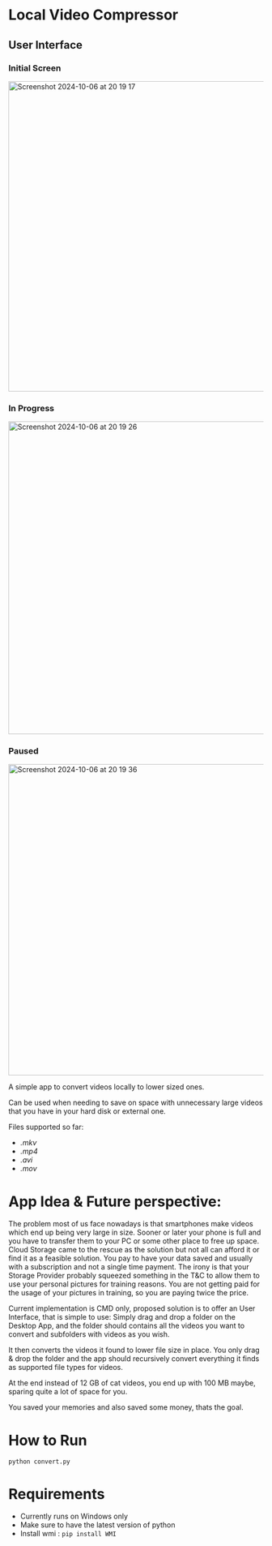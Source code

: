 # Local Video Compressor

## User Interface

### Initial Screen
<img width="612" alt="Screenshot 2024-10-06 at 20 19 17" src="https://github.com/user-attachments/assets/3a71b05d-14f6-463f-8485-afb155662227">

### In Progress
<img width="617" alt="Screenshot 2024-10-06 at 20 19 26" src="https://github.com/user-attachments/assets/bb7e5e90-7c72-47cb-9e9c-5bd8f2cc5618">

### Paused
<img width="614" alt="Screenshot 2024-10-06 at 20 19 36" src="https://github.com/user-attachments/assets/1d827d59-2d0e-4b25-b355-f801cd542d3d">

A simple app to convert videos locally to lower sized ones.

Can be used when needing to save on space with unnecessary large videos that you have in your hard disk or external one.

Files supported so far:

- _.mkv_
- _.mp4_
- _.avi_
- _.mov_

# App Idea & Future perspective:

The problem most of us face nowadays is that smartphones make videos which end up being very large in size. Sooner or later your phone is full and you have to transfer them to your PC or some other place to free up space.
Cloud Storage came to the rescue as the solution but not all can afford it or find it as a feasible solution.
You pay to have your data saved and usually with a subscription and not a single time payment. The irony is that your Storage Provider probably squeezed something in the T&C to allow them to use your personal pictures for training reasons. You are not getting paid for the usage of your pictures in training, so you are paying twice the price.

Current implementation is CMD only, proposed solution is to offer an User Interface, that is simple to use: Simply drag and drop a folder on the Desktop App, and the folder should contains all the videos you want to convert and subfolders with videos as you wish.

It then converts the videos it found to lower file size in place. You only drag & drop the folder and the app should recursively convert everything it finds as supported file types for videos.

At the end instead of 12 GB of cat videos, you end up with 100 MB maybe, sparing quite a lot of space for you.

You saved your memories and also saved some money, thats the goal.

# How to Run

```
python convert.py
```

# Requirements

- Currently runs on Windows only
- Make sure to have the latest version of python
- Install wmi :
  `pip install WMI`
